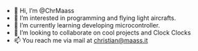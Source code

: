 - 👋 Hi, I’m @ChrMaass
- 👀 I’m interested in programming and flying light aircrafts.
- 🌱 I’m currently learning developing microcontroller.
- 💞️ I’m looking to collaborate on cool projects and Clock Clocks
- 📫 You reach me via mail at christian@maass.it
